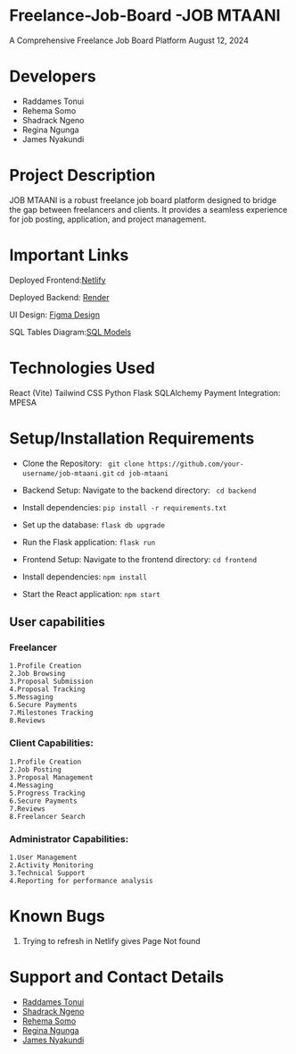 # Freelance-Job-Board -JOB MTAANI
A Comprehensive Freelance Job Board Platform
August 12, 2024

# Developers
- Raddames Tonui
- Rehema Somo
- Shadrack Ngeno
- Regina Ngunga
- James Nyakundi

# Project Description
JOB MTAANI is a robust freelance job board platform designed to bridge the gap between freelancers and clients. It provides a seamless experience for job posting, application, and project management.

# Important Links
Deployed Frontend:[Netlify](https://job-mtaani.netlify.app/)

Deployed Backend: [Render](https://freelance-job-board.onrender.com/)

UI Design: [Figma Design]( https://www.figma.com/design/80T0mxXVzQ7b3E4LaQBY1j/Freelance-Job-Board?node-id=0-1&t=M5LDMzvvintLLmJz-0 )

SQL Tables Diagram:[SQL Models](  https://drawsql.app/teams/raddames/diagrams/job-apllication )

# Technologies Used
React (Vite)
Tailwind CSS
Python
Flask
SQLAlchemy
Payment Integration:
MPESA
# Setup/Installation Requirements
- Clone the Repository:
  ` git clone https://github.com/your-username/job-mtaani.git`
   `cd job-mtaani`

- Backend Setup:
   Navigate to the backend directory:
  ` cd backend`

- Install dependencies:
   `pip install -r requirements.txt`

- Set up the database:
   `flask db upgrade`

- Run the Flask application:
   `flask run`

- Frontend Setup:
   Navigate to the frontend directory:
   `cd frontend`

- Install dependencies:
   `npm install`

- Start the React application:
   `npm start`

## User capabilities  
 ### Freelancer
    1.Profile Creation
    2.Job Browsing
    3.Proposal Submission
    4.Proposal Tracking
    5.Messaging
    6.Secure Payments
    7.Milestones Tracking
    8.Reviews
 ### Client Capabilities:
    1.Profile Creation
    2.Job Posting
    3.Proposal Management
    4.Messaging
    5.Progress Tracking
    6.Secure Payments
    7.Reviews
    8.Freelancer Search
 ### Administrator Capabilities:
    1.User Management
    2.Activity Monitoring
    3.Technical Support
    4.Reporting for performance analysis

# Known Bugs
1. Trying to refresh in Netlify gives Page Not found
# Support and Contact Details
- [Raddames Tonui](raddamestonui95@gmail.com)
- [Shadrack Ngeno](     @gmail.com)
- [Rehema Somo](rehemasomo30@gmail.com)
- [Regina Ngunga](   @gmail.com)
- [James Nyakundi](Omarejames082@gmail.cokCom)




